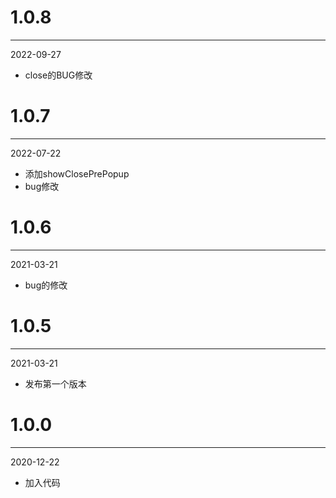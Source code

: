 # 1.0.8

***

2022-09-27

* close的BUG修改

# 1.0.7

***

2022-07-22

* 添加showClosePrePopup
* bug修改

# 1.0.6

***

2021-03-21

* bug的修改

# 1.0.5

***

2021-03-21

* 发布第一个版本

# 1.0.0

***

2020-12-22

* 加入代码
